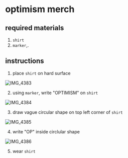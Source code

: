 # optimism merch

## required materials

1. `shirt`
2. `marker`,.

## instructions

1. place `shirt` on hard surface

![IMG_4383](https://user-images.githubusercontent.com/14298799/134743449-b977d845-cf6b-4f62-8854-16a63abe6cca.jpg)

2. using `marker`, write "OPTIMISM" on `shirt`

![IMG_4384](https://user-images.githubusercontent.com/14298799/134743461-bee3d82f-fae4-49a9-8a2b-b1611fdfcd29.jpg)

3. draw vague circular shape on top left corner of `shirt`

![IMG_4385](https://user-images.githubusercontent.com/14298799/134743474-0ea3e1cf-2ee0-4f53-ac20-54dd88237814.jpg)

4. write "OP" inside circlular shape

![IMG_4386](https://user-images.githubusercontent.com/14298799/134743486-a80e2d01-b4e4-4fca-8084-f848b21c4cbf.jpg)

5. wear `shirt`
